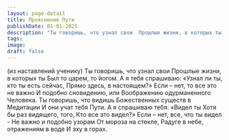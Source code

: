 ```yaml
---
layout: page-detail
title: Прояснение Пути
publishDate: 01-01-2025
description: "Ты говоришь, что узнал свои  Прошлые жизни, в которых ты  Был то царем, то йогом.  А я тебя спрашиваю:  «Узнал ли ты, кто ты есть сейчас,  Прямо здесь, в настоящем?»  Если – нет, то все это не важно  И подобно сновидению, или  Воображению одурманенного  Человека.  Ты говоришь, что видишь  Божественных существ в  Медитации  И они учат тебя Пути.  А я спрашиваю тебя: «Видел ты  Хотя бы раз видящего, того,  Кто все это видел?»  Если – нет, все, что ты видел -  Не важно и подобно узорам  От мороза на стекле,  Радуге в небе, отражениям в воде  И эху в горах."
tags:
image:
draft: false
---
```

(из наставлений ученику)  Ты говоришь, что узнал свои  Прошлые жизни, в которых ты  Был то царем, то йогом.  А я тебя спрашиваю:  «Узнал ли ты, кто ты есть сейчас,  Прямо здесь, в настоящем?»  Если – нет, то все это не важно  И подобно сновидению, или  Воображению одурманенного  Человека.  Ты говоришь, что видишь  Божественных существ в  Медитации  И они учат тебя Пути.  А я спрашиваю тебя: «Видел ты  Хотя бы раз видящего, того,  Кто все это видел?»  Если – нет, все, что ты видел -  Не важно и подобно узорам  От мороза на стекле,  Радуге в небе, отражениям в воде  И эху в горах.
